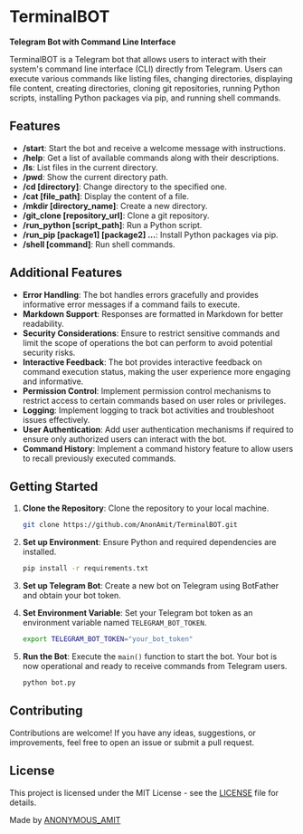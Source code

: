 # TerminalBOT

**Telegram Bot with Command Line Interface**

TerminalBOT is a Telegram bot that allows users to interact with their system's command line interface (CLI) directly from Telegram. Users can execute various commands like listing files, changing directories, displaying file content, creating directories, cloning git repositories, running Python scripts, installing Python packages via pip, and running shell commands.

## Features

- **/start**: Start the bot and receive a welcome message with instructions.
- **/help**: Get a list of available commands along with their descriptions.
- **/ls**: List files in the current directory.
- **/pwd**: Show the current directory path.
- **/cd [directory]**: Change directory to the specified one.
- **/cat [file_path]**: Display the content of a file.
- **/mkdir [directory_name]**: Create a new directory.
- **/git_clone [repository_url]**: Clone a git repository.
- **/run_python [script_path]**: Run a Python script.
- **/run_pip [package1] [package2] ...**: Install Python packages via pip.
- **/shell [command]**: Run shell commands.

## Additional Features

- **Error Handling**: The bot handles errors gracefully and provides informative error messages if a command fails to execute.
- **Markdown Support**: Responses are formatted in Markdown for better readability.
- **Security Considerations**: Ensure to restrict sensitive commands and limit the scope of operations the bot can perform to avoid potential security risks.
- **Interactive Feedback**: The bot provides interactive feedback on command execution status, making the user experience more engaging and informative.
- **Permission Control**: Implement permission control mechanisms to restrict access to certain commands based on user roles or privileges.
- **Logging**: Implement logging to track bot activities and troubleshoot issues effectively.
- **User Authentication**: Add user authentication mechanisms if required to ensure only authorized users can interact with the bot.
- **Command History**: Implement a command history feature to allow users to recall previously executed commands.

## Getting Started

1. **Clone the Repository**: Clone the repository to your local machine.

    ```bash
    git clone https://github.com/AnonAmit/TerminalBOT.git
    ```

2. **Set up Environment**: Ensure Python and required dependencies are installed.

    ```bash
    pip install -r requirements.txt
    ```

3. **Set up Telegram Bot**: Create a new bot on Telegram using BotFather and obtain your bot token.

4. **Set Environment Variable**: Set your Telegram bot token as an environment variable named `TELEGRAM_BOT_TOKEN`.

    ```bash
    export TELEGRAM_BOT_TOKEN="your_bot_token"
    ```

5. **Run the Bot**: Execute the `main()` function to start the bot. Your bot is now operational and ready to receive commands from Telegram users.

    ```bash
    python bot.py
    ```


## Contributing

Contributions are welcome! If you have any ideas, suggestions, or improvements, feel free to open an issue or submit a pull request.

## License

This project is licensed under the MIT License - see the [LICENSE](LICENSE) file for details.

Made by [ANONYMOUS_AMIT](https://t.me/ANONYMOUS_AMIT)
